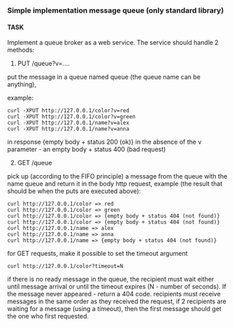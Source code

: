 ### Simple implementation message queue (only standard library)

#### TASK
Implement a queue broker as a web service.
The service should handle 2 methods:
1. PUT /queue?v=....

put the message in a queue named queue (the queue name can be anything),

example:
```
curl -XPUT http://127.0.0.1/color?v=red
curl -XPUT http://127.0.0.1/color?v=green
curl -XPUT http://127.0.0.1/name?v=alex
curl -XPUT http://127.0.0.1/name?v=anna
```

in response {empty body + status 200 (ok)}
in the absence of the v parameter - an empty body + status 400 (bad request)



2. GET /queue

pick up (according to the FIFO principle) a message from the queue with the name queue and return it in the body
http request, example (the result that should be when the puts are executed above):
```
curl http://127.0.0.1/color => red
curl http://127.0.0.1/color => green
curl http://127.0.0.1/color => {empty body + status 404 (not found)}
curl http://127.0.0.1/color => {empty body + status 404 (not found)}
curl http://127.0.0.1/name => alex
curl http://127.0.0.1/name => anna
curl http://127.0.0.1/name => {empty body + status 404 (not found)}
```
for GET requests, make it possible to set the timeout argument
```
curl http://127.0.0.1/color?timeout=N
```
if there is no ready message in the queue, the recipient must wait either until
message arrival or until the timeout expires (N - number of seconds). If
the message never appeared - return a 404 code.
recipients must receive messages in the same order as they received the request,
if 2 recipients are waiting for a message (using a timeout), then the first message should
get the one who first requested.
